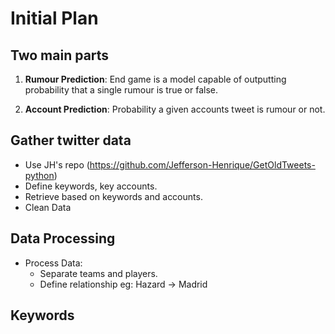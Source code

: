 
# Initial Plan


## Two main parts
1. **Rumour Prediction**: End game is a model capable of outputting probability that a single rumour is true or false.

2. **Account Prediction**: Probability a given accounts tweet is rumour or not.

## Gather twitter data
- Use JH's repo (https://github.com/Jefferson-Henrique/GetOldTweets-python)
- Define keywords, key accounts.
- Retrieve based on keywords and accounts.
- Clean Data

## Data Processing
- Process Data:
    - Separate teams and players.
    - Define relationship eg: Hazard -> Madrid


## Keywords
